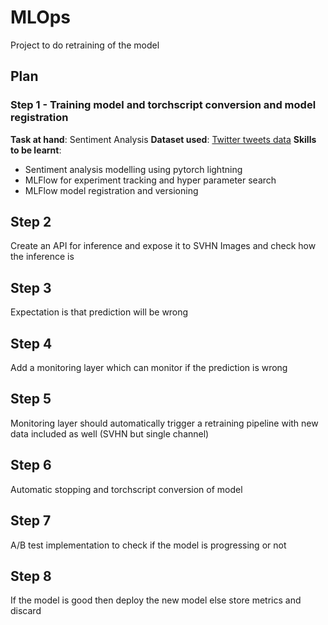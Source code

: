 # MLOps
Project to do retraining of the model

## Plan

### Step 1 - Training model and torchscript conversion and model registration

**Task at hand**: Sentiment Analysis
**Dataset used**: [Twitter tweets data](https://www.kaggle.com/datasets/kazanova/sentiment140)
**Skills to be learnt**: 
- Sentiment analysis modelling using pytorch lightning
- MLFlow for experiment tracking and hyper parameter search 
- MLFlow model registration and versioning


## Step 2

Create an API for inference and expose it to SVHN Images and check how the inference is

## Step 3

Expectation is that prediction will be wrong

## Step 4

Add a monitoring layer which can monitor if the prediction is wrong

## Step 5 

Monitoring layer should automatically trigger a retraining pipeline with new data included as well (SVHN but single channel)

## Step 6

Automatic stopping and torchscript conversion of model

## Step 7 

A/B test implementation to check if the model is progressing or not

## Step 8

If the model is good then deploy the new model else store metrics and discard

